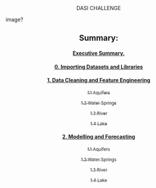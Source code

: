 <center> DASI CHALLENGE </center>

image?


<center>

## Summary:

#### <a href="#section1"> Executive Summary.</a>

#### <a href="#section2"> 0. Importing Datasets and Libraries </a>
#### <a href="#section3"> 1. Data Cleaning and Feature Engineering </a>
  <a href="#subsect1"><sub> 1.1 Aquifers </sub></a>
  
  <a href="#subsect2"><sub> 1.2 Water Springs </sub></a>
  
  <a href="#subsect3"><sub> 1.3 River </sub></a>
  
  <a href="#subsect4"><sub> 1.4 Lake </sub></a>
  
#### <a href="#section4"> 2. Modelling and Forecasting </a>
  <a href="#subsect5"><sub> 1.1 Aquifers </sub></a>
  
  <a href="#subsect6"><sub> 1.2 Water Springs </sub></a>
  
  <a href="#subsect7"><sub> 1.3 River </sub></a>
  
  <a href="#subsect8"><sub> 1.4 Lake </sub></a>
  

</center>